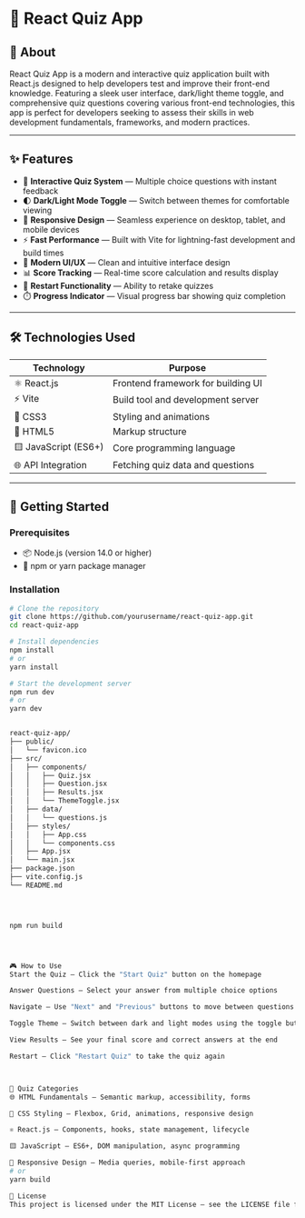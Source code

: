 # 🧠 React Quiz App

## 📖 About

React Quiz App is a modern and interactive quiz application built with React.js designed to help developers test and improve their front-end knowledge. Featuring a sleek user interface, dark/light theme toggle, and comprehensive quiz questions covering various front-end technologies, this app is perfect for developers seeking to assess their skills in web development fundamentals, frameworks, and modern practices.

---

## ✨ Features

- 🎯 **Interactive Quiz System** — Multiple choice questions with instant feedback  
- 🌓 **Dark/Light Mode Toggle** — Switch between themes for comfortable viewing  
- 📱 **Responsive Design** — Seamless experience on desktop, tablet, and mobile devices  
- ⚡ **Fast Performance** — Built with Vite for lightning-fast development and build times  
- 🎨 **Modern UI/UX** — Clean and intuitive interface design  
- 📊 **Score Tracking** — Real-time score calculation and results display  
- 🔄 **Restart Functionality** — Ability to retake quizzes  
- ⏱️ **Progress Indicator** — Visual progress bar showing quiz completion  

---

## 🛠️ Technologies Used

| Technology         | Purpose                                   |
|--------------------|-------------------------------------------|
| ⚛️ React.js         | Frontend framework for building UI        |
| ⚡ Vite             | Build tool and development server          |
| 🎨 CSS3             | Styling and animations                      |
| 📝 HTML5            | Markup structure                           |
| 🟨 JavaScript (ES6+) | Core programming language                  |
| 🌐 API Integration  | Fetching quiz data and questions           |

---

## 🚀 Getting Started

### Prerequisites

- 📦 Node.js (version 14.0 or higher)  
- 🧶 npm or yarn package manager  

### Installation

```bash
# Clone the repository
git clone https://github.com/yourusername/react-quiz-app.git
cd react-quiz-app

# Install dependencies
npm install
# or
yarn install

# Start the development server
npm run dev
# or
yarn dev


react-quiz-app/
├── public/
│   └── favicon.ico
├── src/
│   ├── components/
│   │   ├── Quiz.jsx
│   │   ├── Question.jsx
│   │   ├── Results.jsx
│   │   └── ThemeToggle.jsx
│   ├── data/
│   │   └── questions.js
│   ├── styles/
│   │   ├── App.css
│   │   └── components.css
│   ├── App.jsx
│   └── main.jsx
├── package.json
├── vite.config.js
└── README.md




npm run build




🎮 How to Use
Start the Quiz — Click the "Start Quiz" button on the homepage

Answer Questions — Select your answer from multiple choice options

Navigate — Use "Next" and "Previous" buttons to move between questions

Toggle Theme — Switch between dark and light modes using the toggle button

View Results — See your final score and correct answers at the end

Restart — Click "Restart Quiz" to take the quiz again



🎯 Quiz Categories
🌐 HTML Fundamentals — Semantic markup, accessibility, forms

🎨 CSS Styling — Flexbox, Grid, animations, responsive design

⚛️ React.js — Components, hooks, state management, lifecycle

🟨 JavaScript — ES6+, DOM manipulation, async programming

📱 Responsive Design — Media queries, mobile-first approach
# or
yarn build

📝 License
This project is licensed under the MIT License — see the LICENSE file for details.


